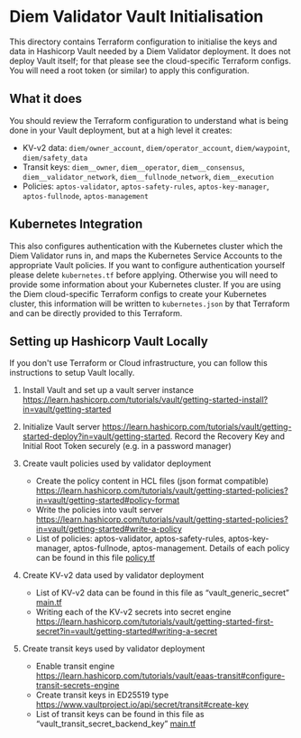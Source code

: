 Diem Validator Vault Initialisation
===================================

This directory contains Terraform configuration to initialise the keys and data
in Hashicorp Vault needed by a Diem Validator deployment. It does not deploy
Vault itself; for that please see the cloud-specific Terraform configs. You
will need a root token (or similar) to apply this configuration.

What it does
------------

You should review the Terraform configuration to understand what is being done
in your Vault deployment, but at a high level it creates:

* KV-v2 data: `diem/owner_account`, `diem/operator_account`, `diem/waypoint`,
  `diem/safety_data`
* Transit keys: `diem__owner`, `diem__operator`, `diem__consensus`,
  `diem__validator_network`, `diem__fullnode_network`, `diem__execution`
* Policies: `aptos-validator`, `aptos-safety-rules`, `aptos-key-manager`,
  `aptos-fullnode`, `aptos-management`

Kubernetes Integration
----------------------

This also configures authentication with the Kubernetes cluster which the Diem
Validator runs in, and maps the Kubernetes Service Accounts to the appropriate
Vault policies. If you want to configure authentication yourself please delete
`kubernetes.tf` before applying. Otherwise you will need to provide some
information about your Kubernetes cluster. If you are using the Diem
cloud-specific Terraform configs to create your Kubernetes cluster, this
information will be written to `kubernetes.json` by that Terraform and can be
directly provided to this Terraform.


Setting up Hashicorp Vault Locally
----------------------------------
If you don't use Terraform or Cloud infrastructure, you can follow this instructions to setup Vault locally.

1. Install Vault and set up a vault server instance https://learn.hashicorp.com/tutorials/vault/getting-started-install?in=vault/getting-started

2. Initialize Vault server https://learn.hashicorp.com/tutorials/vault/getting-started-deploy?in=vault/getting-started. Record the Recovery Key and Initial Root Token securely (e.g. in a password manager)

3. Create vault policies used by validator deployment
    * Create the policy content in HCL files (json format compatible) https://learn.hashicorp.com/tutorials/vault/getting-started-policies?in=vault/getting-started#policy-format
    * Write the policies into vault server https://learn.hashicorp.com/tutorials/vault/getting-started-policies?in=vault/getting-started#write-a-policy
    * List of policies: aptos-validator, aptos-safety-rules, aptos-key-manager, aptos-fullnode, aptos-management. Details of each policy can be found in this file [policy.tf][]

4. Create KV-v2 data used by validator deployment
    * List of KV-v2 data can be found in this file as “vault_generic_secret” [main.tf][]
    * Writing each of the KV-v2 secrets into secret engine https://learn.hashicorp.com/tutorials/vault/getting-started-first-secret?in=vault/getting-started#writing-a-secret

5. Create transit keys used by validator deployment
    * Enable transit engine https://learn.hashicorp.com/tutorials/vault/eaas-transit#configure-transit-secrets-engine
    * Create transit keys in ED25519 type https://www.vaultproject.io/api/secret/transit#create-key
    * List of transit keys can be found in this file as “vault_transit_secret_backend_key” [main.tf][]

[policy.tf]: policy.tf
[main.tf]: main.tf
